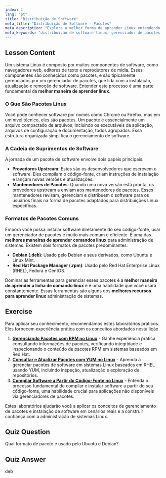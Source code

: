 ```yaml
---
index: 1
lang: "pt"
title: "Distribuição de Software"
meta_title: "Distribuição de Software - Pacotes"
meta_description: "Explore a melhor forma de aprender Linux entendendo distribuição de software, gerenciadores de pacotes e formatos como .deb e .rpm. Uma parte essencial do nosso curso gratuito de certificação Linux."
meta_keywords: "distribuição de software linux, gerenciador de pacotes, .deb, .rpm, melhor forma de aprender linux, curso gratuito certificação linux, melhores recursos para aprender linux, melhor forma de aprender linha de comando linux, instalação de software"
---
```


## Lesson Content

Um sistema Linux é composto por muitos componentes de software, como navegadores web, editores de texto e reprodutores de mídia. Esses componentes são conhecidos como pacotes, e são tipicamente gerenciados por um gerenciador de pacotes, que lida com a instalação, atualização e remoção de software. Entender este processo é uma parte fundamental da **melhor maneira de aprender linux**.

### O Que São Pacotes Linux

Você pode conhecer software por nomes como Chrome ou Firefox, mas em um nível técnico, eles são pacotes. Um pacote é essencialmente um arquivo compactado de arquivos, incluindo os executáveis da aplicação, arquivos de configuração e documentação, todos agrupados. Essa estrutura organizada simplifica o gerenciamento de software.

### A Cadeia de Suprimentos de Software

A jornada de um pacote de software envolve dois papéis principais:

- **Provedores Upstream**: Estes são os desenvolvedores que escrevem o software. Eles compilam o código-fonte, criam instruções de instalação e lançam novas versões e atualizações.
- **Mantenedores de Pacotes**: Quando uma nova versão está pronta, os provedores upstream a enviam aos mantenedores de pacotes. Esses mantenedores revisam, gerenciam e distribuem o software para os usuários finais na forma de pacotes adaptados para distribuições Linux específicas.

### Formatos de Pacotes Comuns

Embora você possa instalar software diretamente do seu código-fonte, usar um gerenciador de pacotes é muito mais comum e eficiente. É uma das **melhores maneiras de aprender comandos linux** para administração de sistemas. Existem dois formatos de pacotes predominantes:

- **Debian (.deb)**: Usado pelo Debian e seus derivados, como Ubuntu e Linux Mint.
- **Red Hat Package Manager (.rpm)**: Usado pelo Red Hat Enterprise Linux (RHEL), Fedora e CentOS.

Dominar as ferramentas para gerenciar esses pacotes é a **melhor maneira de aprender a linha de comando linux** e é uma habilidade que você usará constantemente. Essas ferramentas são alguns dos **melhores recursos para aprender linux** administração de sistemas.

## Exercise

Para aplicar seu conhecimento, recomendamos estes laboratórios práticos. Eles fornecem experiência prática com os conceitos abordados nesta lição.

1. **[Gerenciando Pacotes com RPM no Linux](https://labex.io/pt/labs/rhel-managing-packages-with-rpm-in-linux-590868)** - Ganhe experiência prática consultando informações de pacotes, verificando integridade e inspecionando o conteúdo de pacotes RPM em sistemas baseados em Red Hat.
2. **[Consultar e Atualizar Pacotes com YUM no Linux](https://labex.io/pt/labs/rhel-query-and-update-packages-with-yum-in-linux-590869)** - Aprenda a gerenciar pacotes de software em sistemas Linux baseados em RHEL usando YUM, incluindo inspeção, atualização e exploração de repositórios.
3. **[Compilar Software a Partir do Código-Fonte no Linux](https://labex.io/pt/labs/comptia-build-software-from-source-code-in-linux-590853)** - Entenda o processo fundamental de compilar e instalar software a partir do seu código-fonte, uma habilidade crucial para aplicações não disponíveis via gerenciadores de pacotes.

Estes laboratórios ajudarão você a aplicar os conceitos de gerenciamento de pacotes e instalação de software em cenários reais e a construir confiança com a administração de sistemas Linux.

## Quiz Question

Qual formato de pacote é usado pelo Ubuntu e Debian?

## Quiz Answer

deb
